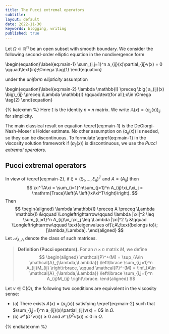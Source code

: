 ```yaml
---
title: The Pucci extremal operators
subtitle: 
layout: default
date: 2022-11-30
keywords: blogging, writing
published: true
---
```


Let $\Omega\subset \mathbb{R^n}$ be an open subset with smooth boundary. We consider the following second-order elliptic equation in the nondivergence form

\begin{equation}\label{eq:main-1}
    \sum_{i,j=1}^n a_{ij}(x)\partial_{ij}v(x) = 0 \qquad\text{in}\;\Omega \tag{1}
\end{equation}

under the *uniform ellipticity* assumption

\begin{equation}\label{eq:main-2}
    \lambda \mathbb{I} \preceq \big( a_{ij}(x) \big)_{ij} \preceq \Lambda \mathbb{I}  \qquad\text{for all}\;x\in \Omega \tag{2}
\end{equation}

{% katexmm %}
Here $\mathbb{I}$ is the identity $n\times n$ matrix. We write $\mathbb{A}(x) = \big( a_{ij}(x)\big)_{ij}$ for simplicity.

The main classical result on equation \eqref{eq:main-1} is the DeGiorgi-Nash-Moser's Holder estimate. No other assumption on $\big(a_{ij}(x)\big)$ is needed, so they can be discontinuous. To formulate \eqref{eq:main-1} in the viscosity solution framework if $\big(a_{ij}(x)\big)$ is discontinuous, we use the *Pucci extremal operators*.

## Pucci extremal operators

In view of \eqref{eq:main-2}, if $\xi = (\xi_1,\ldots,\xi_n)^T$ and $A = (A_{ij})$ then 
$$ 
    \xi^TA\xi = \sum_{i=1}^n\sum_{j=1}^n A_{ij}\xi_i\xi_j  = \mathrm{Trace}\left(A \left(\xi\xi^T\right)\right). 
$$
Then
$$
\begin{aligned}
    \lambda \mathbb{I}  \preceq A \preceq \Lambda \mathbb{I} 
    &\qquad \Longleftrightarrow\qquad \lambda |\xi|^2 \leq \sum_{i,j=1}^n A_{ij}\xi_i\xi_j \leq \Lambda |\xi|^2  \\
    &\qquad \Longleftrightarrow\qquad \text{eigenvalues of}\;A\;\text{belongs to}\;[\lambda,\Lambda].
\end{aligned}
$$
Let $\mathcal{A}_{\lambda, \Lambda}$ denote the class of such matrices. 

> **Definition (Pucci operators).** For an $n\times n$ matrix $M$, we define 
> $$
    \begin{aligned}
       \mathcal{P}^+(M) = \sup_{A\in \mathcal{A}_{\lambda,\Lambda}} \left\lbrace \sum_{i,j=1}^n A_{ij}M_{ij} \right\rbrace, \qquad 
        \mathcal{P}^-(M) = \inf_{A\in \mathcal{A}_{\lambda,\Lambda}} \left\lbrace \sum_{i,j=1}^n A_{ij}M_{ij} \right\rbrace.
    \end{aligned} $$

Let $v\in \mathrm{C}(\Omega)$, the following two conditions are equivalent in the viscosity sense:
- (a) There exists $A(x) = \left(a_{ij}(x)\right)$ satisfying \eqref{eq:main-2} such that $\sum_{i,j=1}^n a_{ij}(x)\partial_{ij}v(x) = 0$ in $\Omega$.
- (b) $\mathcal{P}^+(D^2v(x)) \geq 0$ and $\mathcal{P}^-(D^2v(x)) \leq 0$ in $\Omega$.




{% endkatexmm %}